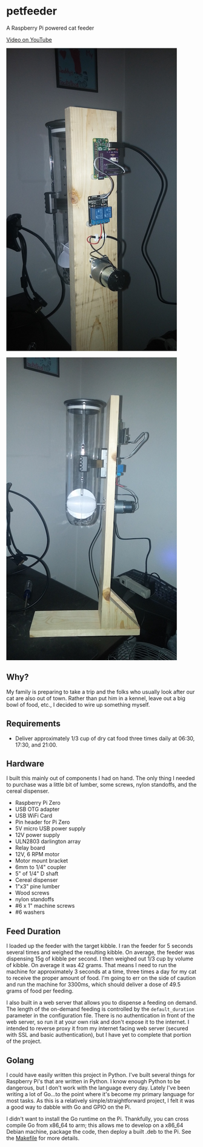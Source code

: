 # petfeeder

A Raspberry Pi powered cat feeder

[Video on YouTube](https://www.youtube.com/watch?v=s813IpMfKfs)

[![backside](https://raw.githubusercontent.com/jasonhancock/petfeeder/master/pics/back_thumb.jpg)](https://raw.githubusercontent.com/jasonhancock/petfeeder/master/pics/back.jpg)

[![profile](https://raw.githubusercontent.com/jasonhancock/petfeeder/master/pics/profile_thumb.jpg)](https://raw.githubusercontent.com/jasonhancock/petfeeder/master/pics/profile.jpg)

## Why?

My family is preparing to take a trip and the folks who usually look after our cat are also out of town. Rather than put him in a kennel, leave out a big bowl of food, etc., I decided to wire up something myself.

## Requirements

* Deliver approximately 1/3 cup of dry cat food three times daily at 06:30, 17:30, and 21:00.

## Hardware

I built this mainly out of components I had on hand. The only thing I needed to purchase was a little bit of lumber, some screws, nylon standoffs, and the cereal dispenser.

* Raspberry Pi Zero
* USB OTG adapter
* USB WiFi Card
* Pin header for Pi Zero
* 5V micro USB power supply
* 12V power supply
* ULN2803 darlington array
* Relay board
* 12V, 6 RPM motor
* Motor mount bracket
* 6mm to 1/4" coupler
* 5" of 1/4" D shaft
* Cereal dispenser
* 1"x3" pine lumber
* Wood screws
* nylon standoffs
* #6 x 1" machine screws
* #6 washers


## Feed Duration

I loaded up the feeder with the target kibble. I ran the feeder for 5 seconds several times and weighed the resulting kibble. On average, the feeder was dispensing 15g of kibble per second. I then weighed out 1/3 cup by volume of kibble. On average it was 42 grams. That means I need to run the machine for approximately 3 seconds at a time, three times a day for my cat to receive the proper amount of food. I'm going to err on the side of caution and run the machine for 3300ms, which should deliver a dose of 49.5 grams of food per feeding.

I also built in a web server that allows you to dispense a feeding on demand. The length of the on-demand feeding is controlled by the `default_duration` parameter in the configuration file. There is no authentication in front of the web server, so run it at your own risk and don't expose it to the internet. I intended to reverse proxy it from my internet facing web server (secured with SSL and basic authentication), but I have yet to complete that portion of the project.

## Golang

I could have easily written this project in Python. I've built several things for Raspberry Pi's that are written in Python. I know enough Python to be dangerous, but I don't work with the language every day. Lately I've been writing a lot of Go...to the point where it's become my primary language for most tasks. As this is a relatively simple/straightforward project, I felt it was a good way to dabble with Go and GPIO on the Pi.

I didn't want to install the Go runtime on the Pi. Thankfully, you can cross compile Go from x86\_64 to arm; this allows me to develop on a x86\_64 Debian machine, package the code, then deploy a built .deb to the Pi. See the [Makefile](Makefile) for more details.

